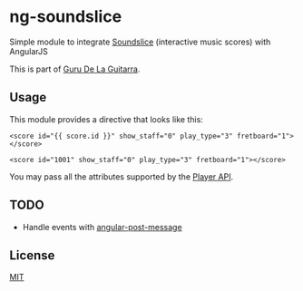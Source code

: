 ng-soundslice
===

Simple module to integrate [Soundslice](http:///www.soundslice.com) (interactive music scores) with AngularJS

This is part of [Guru De La Guitarra](http://www.gurudelaguitarra.com/).

## Usage

This module provides a directive that looks like this:

```
<score id="{{ score.id }}" show_staff="0" play_type="3" fretboard="1"></score>

<score id="1001" show_staff="0" play_type="3" fretboard="1"></score>
```

You may pass all the attributes supported by the [Player API](https://www.soundslice.com/help/player-api/).

## TODO

* Handle events with [angular-post-message](https://github.com/kylewelsby/angular-post-message)

## License

[MIT](https://github.com/matiasinsaurralde/ng-soundslice/blob/master/LICENSE)
